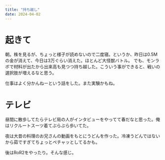 ```yaml
---
title: "持ち越し"
date: 2024-04-02
---
```


# 起きて
朝。株を見るが、ちょっと様子が読めないので二度寝。というか、昨日は0.5M の金が消えて、今日は3万ぐらい消えた。ほとんど大怪獣バトル。
でも、モンラボで材料が出たから出来高も見つつ持ち越した。こういう事ができると、戦いの選択肢が増えるなと思う。

仕事はよく分かんねーという話をした。また実験かもね。

# テレビ
昼間に散歩してたらテレビ局の人がインタビューをやってて春だなと思った。俺はリクルートスーツ着てぶらぶら歩いてた。

夜は大昔の料理のお兄さんの動画をもとにうどんを作った。冷凍うどんではないから茹ですぎてちょっとペチャッとしてるかも。

後はRoR2をやったり。そんな感じ。